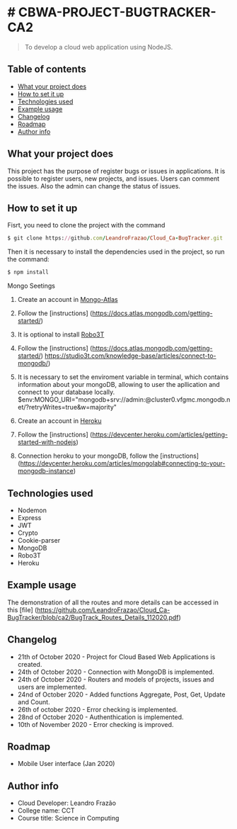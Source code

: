 # # CBWA-PROJECT-BUGTRACKER-CA2
> To develop a cloud web application using NodeJS. 

## Table of contents
* [What your project does](#what-your-project-does)
* [How to set it up](#how-to-set-it-up)
* [Technologies used](#technologies-used)
* [Example usage](#example-usage)
* [Changelog](#changelog)
* [Roadmap](#roadmap)
* [Author info](#author-info)

## What your project does
This project has the purpose of register bugs or issues in applications. It is possible to register users, new projects, and issues. Users can comment the issues. Also the admin can change the status of issues.

## How to set it up
Fisrt, you need to clone the project with the command
```ruby
$ git clone https://github.com/LeandroFrazao/Cloud_Ca-BugTracker.git
```

Then it is necessary to install the dependencies used in the project, so run the command:
```ruby
$ npm install
```
Mongo Seetings
1. Create an account in [Mongo-Atlas](https://www.mongodb.com/cloud/atlas)

2. Follow the [instructions] (https://docs.atlas.mongodb.com/getting-started/)

3. It is optional to install [Robo3T](https://robomongo.org/)

4. Follow the [instructions] (https://docs.atlas.mongodb.com/getting-started/) https://studio3t.com/knowledge-base/articles/connect-to-mongodb/)

5. It is necessary to set the enviroment variable in terminal, which contains information about your mongoDB, allowing to user the apllication and connect to your database locally.
$env:MONGO_URI="mongodb+srv://admin:<password>@cluster0.vfgmc.mongodb.net/<dbname>?retryWrites=true&w=majority"

7. Create an account in [Heroku](https://www.heroku.com/)

8. Follow the [instructions] (https://devcenter.heroku.com/articles/getting-started-with-nodejs)

9. Connection heroku to your mongoDB, follow the [instructions] (https://devcenter.heroku.com/articles/mongolab#connecting-to-your-mongodb-instance)
  

## Technologies used
* Nodemon
* Express
* JWT
* Crypto
* Cookie-parser
* MongoDB
* Robo3T
* Heroku

## Example usage
The demonstration of all the routes and more details can be accessed in this [file] (https://github.com/LeandroFrazao/Cloud_Ca-BugTracker/blob/ca2/BugTrack_Routes_Details_112020.pdf)

## Changelog
* 21th of October 2020 - Project for Cloud Based Web Applications is created.
* 24th of October 2020 - Connection with MongoDB is implemented.
* 24th of October 2020 - Routers and models of projects, issues and users are implemented.
* 24nd of October 2020 - Added functions Aggregate, Post, Get, Update and Count.
* 26th of october 2020 - Error checking is implemented.
* 28nd of October 2020 - Authenthication is implemented.
* 10th of November 2020 - Error checking is improved.

## Roadmap
* Mobile User interface (Jan 2020)

## Author info
* Cloud Developer: Leandro Frazão
* College name: CCT
* Course title: Science in Computing
